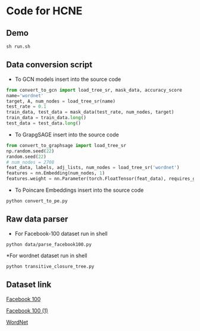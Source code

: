 # Code for HCNE

## Demo

```shell
sh run.sh
```

## Data conversion script
* To GCN models
insert into the source code
```python
from convert_to_gcn import load_tree_sr, mask_data, accuracy_score
name='wordnet'
target, A, num_nodes = load_tree_sr(name)
test_rate = 0.1
train_data, test_data = mask_data(test_rate, num_nodes, target)
train_data = train_data.long()
test_data = test_data.long()
```

* To GrapgSAGE
insert into the source code
```python
from convert_to_graphsage import load_tree_sr
np.random.seed(22)
random.seed(22)
# num_nodes = 2708
feat_data, labels, adj_lists, num_nodes = load_tree_sr('wordnet')
features = nn.Embedding(num_nodes, 1)
features.weight = nn.Parameter(torch.FloatTensor(feat_data), requires_grad=False)
```

* To Poincare Embeddings
insert into the source code
```shell
python convert_to_pe.py
```

## Raw data parser
* For Facebook-100 dataset
run in shell
```shell
python data/parse_facebook100.py
```

*For wordnet dataset
run in shell
```shell
python transitive_closure_tree.py
```
## Dataset link

<a href='https://raw.githubusercontent.com/ab2525/ia-archiveteam/c2b56dd7f2c50899df74b02830019badb9a2a445/oxford-2005-facebook-matrix/facebook100.zip'>Facebook 100 </a>

<a href=https://ia800504.us.archive.org/1/items/oxford-2005-facebook-matrix/facebook100.zip>Facebook 100 (1) </a>

<a href='https://github.com/wordnet/wordnet'> WordNet </a>












